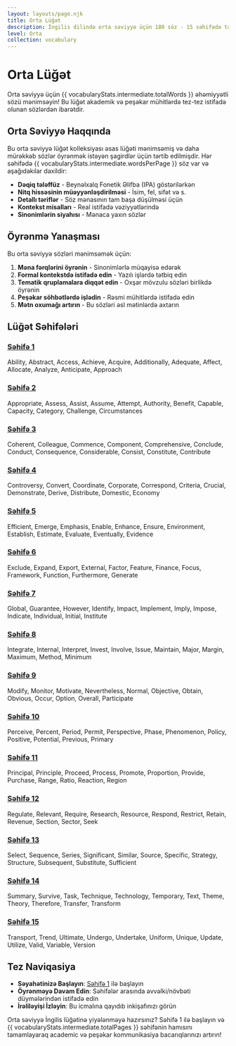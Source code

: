 ```yaml
---
layout: layouts/page.njk
title: Orta Lüğət
description: İngilis dilində orta səviyyə üçün 180 söz - 15 səhifədə təşkil edilmiş
level: Orta
collection: vocabulary
---
```


# Orta Lüğət

Orta səviyyə üçün {{ vocabularyStats.intermediate.totalWords }} əhəmiyyətli sözü mənimsəyin! Bu lüğət akademik və peşəkar mühitlərdə tez-tez istifadə olunan sözlərdən ibarətdir.

## Orta Səviyyə Haqqında

Bu orta səviyyə lüğət kolleksiyası əsas lüğəti mənimsəmiş və daha mürəkkəb sözlər öyrənmək istəyən şagirdlər üçün tərtib edilmişdir. Hər səhifədə {{ vocabularyStats.intermediate.wordsPerPage }} söz var və aşağıdakılar daxildir:

- **Dəqiq tələffüz** - Beynəlxalq Fonetik Əlifba (IPA) göstərilərkən
- **Nitq hissəsinin müəyyənləşdirilməsi** - İsim, fel, sifət və s.
- **Detallı təriflər** - Söz mənasının tam başa düşülməsi üçün
- **Kontekst misalları** - Real istifadə vəziyyətlərində
- **Sinonimlərin siyahısı** - Mənaca yaxın sözlər

## Öyrənmə Yanaşması

Bu orta səviyyə sözləri mənimsəmək üçün:

1. **Məna fərqlərini öyrənin** - Sinonimlərlə müqayisə edərək
2. **Formal kontekstdə istifadə edin** - Yazılı işlərdə tətbiq edin
3. **Tematik qruplamalara diqqət edin** - Oxşar mövzulu sözləri birlikdə öyrənin
4. **Peşəkar söhbətlərdə işlədin** - Rəsmi mühitlərdə istifadə edin
5. **Mətn oxumağı artırın** - Bu sözləri əsl mətinlərdə axtarın

## Lüğət Səhifələri

<div class="vocabulary-page-grid">
  <div class="page-link-card">
    <h3><a href="/vocabulary/intermediate/page-1/">Səhifə 1</a></h3>
    <p>Ability, Abstract, Access, Achieve, Acquire, Additionally, Adequate, Affect, Allocate, Analyze, Anticipate, Approach</p>
  </div>
  <div class="page-link-card">
    <h3><a href="/vocabulary/intermediate/page-2/">Səhifə 2</a></h3>
    <p>Appropriate, Assess, Assist, Assume, Attempt, Authority, Benefit, Capable, Capacity, Category, Challenge, Circumstances</p>
  </div>
  <div class="page-link-card">
    <h3><a href="/vocabulary/intermediate/page-3/">Səhifə 3</a></h3>
    <p>Coherent, Colleague, Commence, Component, Comprehensive, Conclude, Conduct, Consequence, Considerable, Consist, Constitute, Contribute</p>
  </div>
  <div class="page-link-card">
    <h3><a href="/vocabulary/intermediate/page-4/">Səhifə 4</a></h3>
    <p>Controversy, Convert, Coordinate, Corporate, Correspond, Criteria, Crucial, Demonstrate, Derive, Distribute, Domestic, Economy</p>
  </div>
  <div class="page-link-card">
    <h3><a href="/vocabulary/intermediate/page-5/">Səhifə 5</a></h3>
    <p>Efficient, Emerge, Emphasis, Enable, Enhance, Ensure, Environment, Establish, Estimate, Evaluate, Eventually, Evidence</p>
  </div>
  <div class="page-link-card">
    <h3><a href="/vocabulary/intermediate/page-6/">Səhifə 6</a></h3>
    <p>Exclude, Expand, Export, External, Factor, Feature, Finance, Focus, Framework, Function, Furthermore, Generate</p>
  </div>
  <div class="page-link-card">
    <h3><a href="/vocabulary/intermediate/page-7/">Səhifə 7</a></h3>
    <p>Global, Guarantee, However, Identify, Impact, Implement, Imply, Impose, Indicate, Individual, Initial, Institute</p>
  </div>
  <div class="page-link-card">
    <h3><a href="/vocabulary/intermediate/page-8/">Səhifə 8</a></h3>
    <p>Integrate, Internal, Interpret, Invest, Involve, Issue, Maintain, Major, Margin, Maximum, Method, Minimum</p>
  </div>
  <div class="page-link-card">
    <h3><a href="/vocabulary/intermediate/page-9/">Səhifə 9</a></h3>
    <p>Modify, Monitor, Motivate, Nevertheless, Normal, Objective, Obtain, Obvious, Occur, Option, Overall, Participate</p>
  </div>
  <div class="page-link-card">
    <h3><a href="/vocabulary/intermediate/page-10/">Səhifə 10</a></h3>
    <p>Perceive, Percent, Period, Permit, Perspective, Phase, Phenomenon, Policy, Positive, Potential, Previous, Primary</p>
  </div>
  <div class="page-link-card">
    <h3><a href="/vocabulary/intermediate/page-11/">Səhifə 11</a></h3>
    <p>Principal, Principle, Proceed, Process, Promote, Proportion, Provide, Purchase, Range, Ratio, Reaction, Region</p>
  </div>
  <div class="page-link-card">
    <h3><a href="/vocabulary/intermediate/page-12/">Səhifə 12</a></h3>
    <p>Regulate, Relevant, Require, Research, Resource, Respond, Restrict, Retain, Revenue, Section, Sector, Seek</p>
  </div>
  <div class="page-link-card">
    <h3><a href="/vocabulary/intermediate/page-13/">Səhifə 13</a></h3>
    <p>Select, Sequence, Series, Significant, Similar, Source, Specific, Strategy, Structure, Subsequent, Substitute, Sufficient</p>
  </div>
  <div class="page-link-card">
    <h3><a href="/vocabulary/intermediate/page-14/">Səhifə 14</a></h3>
    <p>Summary, Survive, Task, Technique, Technology, Temporary, Text, Theme, Theory, Therefore, Transfer, Transform</p>
  </div>
  <div class="page-link-card">
    <h3><a href="/vocabulary/intermediate/page-15/">Səhifə 15</a></h3>
    <p>Transport, Trend, Ultimate, Undergo, Undertake, Uniform, Unique, Update, Utilize, Valid, Variable, Version</p>
  </div>
</div>

## Tez Naviqasiya

- **Səyahətinizə Başlayın**: [Səhifə 1](/vocabulary/intermediate/page-1/) ilə başlayın
- **Öyrənməyə Davam Edin**: Səhifələr arasında əvvəlki/növbəti düymələrindən istifadə edin
- **İrəliləyişi İzləyin**: Bu icmalına qayıdıb inkişafınızı görün

Orta səviyyə İngilis lüğətinə yiyələnməyə hazırsınız? Səhifə 1 ilə başlayın və {{ vocabularyStats.intermediate.totalPages }} səhifənin hamısını tamamlayaraq academic və peşəkar kommunikasiya bacarıqlarınızı artırın!
